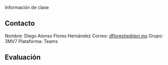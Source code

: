 Información de clase

## Contacto

Nombre: Diego Alonso Flores Hernández
Correo: dfloreshe@ipn.mx
Grupo: 3MV7
Plataforma: Teams

## Evaluación